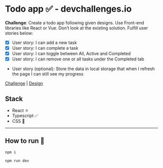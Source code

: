 # Todo app ✅ - devchallenges.io

**Challenge**: Create a todo app following given designs. Use Front-end libraries like React or Vue. Don’t look at the existing solution. Fulfill user stories below:

- [x] User story: I can add a new task
- [x] User story: I can complete a task
- [x] User story: I can toggle between All, Active and Completed
- [x] User story: I can remove one or all tasks under the Completed tab
- User story (optional): Store the data in local storage that when I refresh the page I can still see my progress

[Challenge](https://devchallenges.io/challenges/hH6PbOHBdPm6otzw2De5) |
[Design](https://www.figma.com/file/SClDA1weEGA3Mo8Is8Sbf2/todo?node-id=0%3A1)

## Stack

- React ⚛️
- Typescript ✅
- CSS 🎨

---

## How to run 🏃

```
npm i

npm run dev
```
